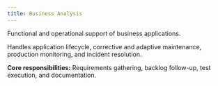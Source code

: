 ```yaml
---
title: Business Analysis
---
```


Functional and operational support of business applications.

Handles application lifecycle, corrective and adaptive maintenance, production monitoring, and incident resolution.

**Core responsibilities:** Requirements gathering, backlog follow-up, test execution, and documentation.
